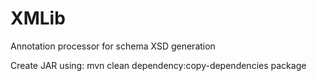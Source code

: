 # XMLib
Annotation processor for schema XSD generation

Create JAR using:
mvn clean dependency:copy-dependencies package
